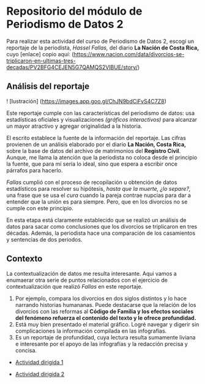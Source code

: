 # Repositorio del módulo de Periodismo de Datos 2

Para realizar esta actividad del curso de Periodismo de Datos 2, escogí un reportaje de la periodista, *Hassel Fallas,*  del diario **La Nación de Costa Rica,** cuyo [enlace] copio aquí: (https://www.nacion.com/data/divorcios-se-triplicaron-en-ultimas-tres-decadas/PV2BFG4CEJEN5G7QAMQS2VIBUE/story/)

##  Análisis del reportaje 
! [Iustración] (https://images.app.goo.gl/ChJN9bdCiFvS4C7Z8)

Este reportaje cumple con las características del periodismo de datos: usa estadísticas oficiales y visualizaciones *(gráficos interactivos)* para alcanzar un mayor atractivo y agregar originalidad a la historia. 

El escrito establece la fuente de la información del reportaje. Las cifras provienen de un análisis elaborado por el diario **La Nación, Costa Rica,** sobre la base de datos del archivo de matrimonios del **Registro Civil**.  Aunque, me llama la atención que la periodista no coloca desde el principio la fuente, que para mí sería lo ideal, sino que espera a escribir once párrafos para hacerlo. 

*Fallas* cumplió con el proceso de recopilación u obtención de datos estadísticos para resolver su hipótesis, *hasta que la muerte, ¿lo separe?,* una frase que se usa el *cura* cuando la pareja contrae nupcias para dar a entender que la unión es para siempre.  Pero, que en los divorcios no se cumple con este principio. 

En esta etapa está claramente establecido que se realizó un análisis de datos para sacar como conclusiones  que los divorcios se triplicaron en tres décadas. Además, la periodista hace una comparación de los casamientos y sentencias de dos periodos. 

## Contexto   

La contextualización de datos me resulta interesante.  Aqui vamos a enumaerar otra serie de puntos relacionados con el ejercicio de contextualización que realizó *Fallas* en este reportaje.

1.  Por ejemplo, compara los divorcios en dos siglos distintos y lo hace narrando historias humananas.  Puede destacarse que la relación de los divorcios con las reformas al  **Código de Familia y los efectos sociales del fenómeno refuerza el contenido del texto y le ofrece profundidad.**
2. Está muy bien presentado el material gráfico.  Logré navegar y digerir sin complicaciones la información compilada en las infografías.
3.  Es un reportaje de profundidad, cuya lectura resulta sumamente liviana e interesante por el apoyo de las infografías y la redacción precisa y concisa.
- [Actividad dirigida 1](ad1.md)

- [Actividad dirigida 2](ad2.md)
